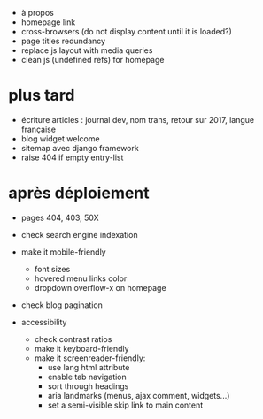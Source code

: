* à propos
* homepage link
* cross-browsers (do not display content until it is loaded?)
* page titles redundancy
* replace js layout with media queries
* clean js (undefined refs) for homepage

# plus tard
* écriture articles : journal dev, nom trans, retour sur 2017, langue française
* blog widget welcome
* sitemap avec django framework
* raise 404 if empty entry-list

# après déploiement
* pages 404, 403, 50X
* check search engine indexation
* make it mobile-friendly
    * font sizes
    * hovered menu links color
    * dropdown overflow-x on homepage
* check blog pagination

* accessibility
  * check contrast ratios
  * make it keyboard-friendly
  * make it screenreader-friendly:
    * use lang html attribute
    * enable tab navigation
    * sort through headings
    * aria landmarks (menus, ajax comment, widgets...)
    * set a semi-visible skip link to main content
